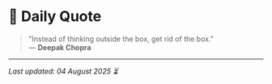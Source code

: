 # 📜 Daily Quote

> "Instead of thinking outside the box, get rid of the box."  
> — **Deepak Chopra**

---

_Last updated: 04 August 2025 ⏳_
